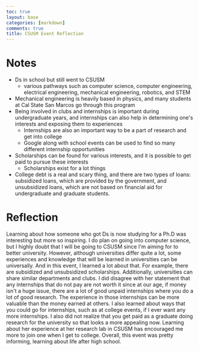 ```yaml
---
toc: true
layout: base
categories: [markdown]
comments: true
title: CSUSM Event Reflection
---
```

# Notes
* Ds in school but still went to CSUSM
  * various pathways such as computer science, computer engineering, electrical engineering, mechanical engineering, robotics, and STEM
* Mechanical engineering is heavily based in physics, and many students at Cal State San Marcos go through this program
* Being involved in clubs and internships is important during undergraduate years, and internships can also help in determining one's interests and exposing them to experiences
  * Internships are also an important way to be a part of research and get into college
  * Google along with school events can be used to find so many different internship opportunities
* Scholarships can be found for various interests, and it is possible to get paid to pursue these interests
  * Scholarships exist for a lot things
* College debt is a real and scary thing, and there are two types of loans: subsidized loans, which are provided by the government, and unsubsidized loans, which are not based on financial aid for undergraduate and graduate students.


# Reflection
Learning about how someone who got Ds is now studying for a Ph.D was interesting but more so inspiring. I do plan on going into computer science, but I highly doubt that I will be going to CSUSM since I'm aiming for to better university. However, although universities differ quite a lot, some experiences and knowledge that will be learned in universities can be universally. And in this event, I learned a lot about that. For example, there are subsidized and unsubsidized scholarships. Additionally, universities can share similar departments and clubs. I did disagree with her statement that any internships that do not pay are not worth it since at our age, if money isn't a huge issue, there are a lot of good unpaid internships where you do a lot of good research. The experience in those internships can be more valuable than the money earned at others. I also learned about ways that you could go for internships, such as at college events, if I ever want any more internships. I also did not realize that you get paid as a graduate doing research for the university so that looks a more appealing now. Learning about her experience at her research lab in CSUSM has encouraged me more to join one when I get to college. Overall, this event was pretty informing, learning about life after high school.